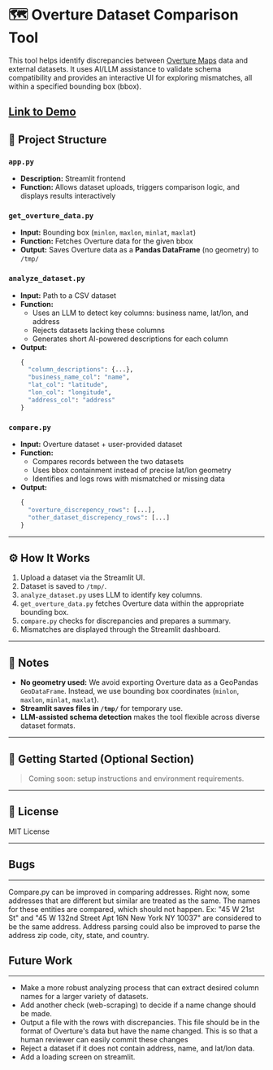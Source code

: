 # 🗺️ Overture Dataset Comparison Tool

This tool helps identify discrepancies between [Overture Maps](https://overturemaps.org/) data and external datasets. It uses AI/LLM assistance to validate schema compatibility and provides an interactive UI for exploring mismatches, all within a specified bounding box (bbox). 

[Link to Demo](https://drive.google.com/file/d/1MbpsiKyx2UnziMIcNHaDtpLSpyBxGaM1/view?usp=sharing)
---

## 📁 Project Structure

### `app.py`
- **Description:** Streamlit frontend
- **Function:** Allows dataset uploads, triggers comparison logic, and displays results interactively

### `get_overture_data.py`
- **Input:** Bounding box (`minlon`, `maxlon`, `minlat`, `maxlat`)
- **Function:** Fetches Overture data for the given bbox
- **Output:** Saves Overture data as a **Pandas DataFrame** (no geometry) to `/tmp/`

### `analyze_dataset.py`
- **Input:** Path to a CSV dataset
- **Function:**
  - Uses an LLM to detect key columns: business name, lat/lon, and address
  - Rejects datasets lacking these columns
  - Generates short AI-powered descriptions for each column
- **Output:**
  ```python
  {
    "column_descriptions": {...},
    "business_name_col": "name",
    "lat_col": "latitude",
    "lon_col": "longitude",
    "address_col": "address"
  }
  ```

### `compare.py`
- **Input:** Overture dataset + user-provided dataset
- **Function:**
  - Compares records between the two datasets
  - Uses bbox containment instead of precise lat/lon geometry
  - Identifies and logs rows with mismatched or missing data
- **Output:**
  ```python
  {
    "overture_discrepency_rows": [...],
    "other_dataset_discrepency_rows": [...]
  }
  ```

---

## ⚙️ How It Works

1. Upload a dataset via the Streamlit UI.
2. Dataset is saved to `/tmp/`.
3. `analyze_dataset.py` uses LLM to identify key columns.
4. `get_overture_data.py` fetches Overture data within the appropriate bounding box.
5. `compare.py` checks for discrepancies and prepares a summary.
6. Mismatches are displayed through the Streamlit dashboard.

---

## 📝 Notes

- **No geometry used:** We avoid exporting Overture data as a GeoPandas `GeoDataFrame`. Instead, we use bounding box coordinates (`minlon`, `maxlon`, `minlat`, `maxlat`).
- **Streamlit saves files in `/tmp/`** for temporary use.
- **LLM-assisted schema detection** makes the tool flexible across diverse dataset formats.

---

## 🚀 Getting Started (Optional Section)

> Coming soon: setup instructions and environment requirements.

---

## 📜 License

MIT License

---

## Bugs
--- 
Compare.py can be improved in comparing addresses. Right now, some addresses that are different but similar are treated as the same. The names for these entities are compared, which should not happen. Ex: "45 W 21st St" and "45 W 132nd Street Apt 16N New York NY 10037" are considered to be the same address. Address parsing could also be improved to parse the address zip code, city, state, and country. 

## Future Work
--- 
* Make a more robust analyzing process that can extract desired column names for a larger variety of datasets.
* Add another check (web-scraping) to decide if a name change should be made.
* Output a file with the rows with discrepancies. This file should be in the format of Overture's data but have the name changed. This is so that a human reviewer can easily commit these changes 
* Reject a dataset if it does not contain address, name, and lat/lon data.
* Add a loading screen on streamlit.
